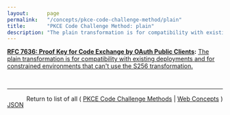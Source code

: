 ```yaml
---
layout:      page
permalink:   "/concepts/pkce-code-challenge-method/plain"
title:       "PKCE Code Challenge Method: plain"
description: "The plain transformation is for compatibility with existing deployments and for constrained environments that can't use the S256 transformation."
---
```


**[RFC 7636: Proof Key for Code Exchange by OAuth Public Clients](/specs/IETF/RFC/7636 "OAuth 2.0 public clients utilizing the Authorization Code Grant are susceptible to the authorization code interception attack.  This specification describes the attack as well as a technique to mitigate against the threat through the use of Proof Key for Code Exchange (PKCE, pronounced &#34;pixy&#34;)."):** [The plain transformation is for compatibility with existing deployments and for constrained environments that can't use the S256 transformation.](http://tools.ietf.org/html/rfc7636#section-4.2 "Read documentation for PKCE Code Challenge Method &#34;plain&#34;")

<br/>
<hr/>

<p style="float : left"><a href="./plain.json" title="JSON representing this particular Web Concept value">JSON</a></p>
<p style="text-align: right">Return to list of all ( <a href="../pkce-code-challenge-methods">PKCE Code Challenge Methods</a> | <a href="../">Web Concepts</a> )</p>
